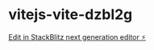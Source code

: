 # vitejs-vite-dzbl2g

[Edit in StackBlitz next generation editor ⚡️](https://stackblitz.com/~/github.com/dspindola/vitejs-vite-dzbl2g)